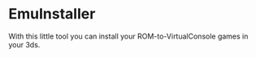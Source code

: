 # EmuInstaller

With this little tool you can install your ROM-to-VirtualConsole games in your 3ds.

